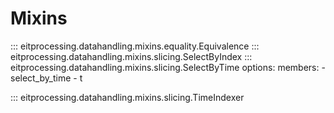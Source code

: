 # Mixins

::: eitprocessing.datahandling.mixins.equality.Equivalence
::: eitprocessing.datahandling.mixins.slicing.SelectByIndex
::: eitprocessing.datahandling.mixins.slicing.SelectByTime
    options:
      members:
        - select_by_time
        - t

::: eitprocessing.datahandling.mixins.slicing.TimeIndexer
    